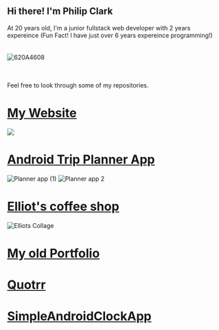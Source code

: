 ## Hi there! I'm Philip Clark
At 20 years old, I'm a junior fullstack web developer with 2 years expereince (Fun Fact! I have just over 6 years expereince programming!)
<br><br><br>
![620A4608](https://user-images.githubusercontent.com/56705400/173844493-32980f1e-b68c-4024-99e3-c227385179e6.jpg)

<br><br>
Feel free to look through some of my repositories.

# [My Website](https://github.com/Philip-Clark/philip-clark.github.io)
![](https://user-images.githubusercontent.com/56705400/177423394-396b8494-31ad-43b8-9f52-cc122c779456.png)

# [Android Trip Planner App](https://github.com/Philip-Clark/trip-planner)
![Planner app (1)](https://user-images.githubusercontent.com/56705400/197614295-a9adaf03-5a9f-48ad-a07e-ac3bcf30d73a.png)
![Planner app 2](https://user-images.githubusercontent.com/56705400/197616118-3063fc60-2164-4c33-b713-3b5348b3052a.png)

# [Elliot's coffee shop](https://github.com/Philip-Clark/Elliots_Coffee_Shop)
![Elliots Collage](https://user-images.githubusercontent.com/56705400/174135920-afd191c6-c6df-42e5-ba55-0c4a041f15fa.png)


# [My old Portfolio](https://github.com/Philip-Clark/old_Porfolio)


# [Quotrr](https://github.com/Philip-Clark/Quotrr)


# [SimpleAndroidClockApp](https://github.com/Philip-Clark/SimpleAndroidClockApp)









<!---
Philip-Clark/Philip-Clark is a ✨ special ✨ repository because its `README.md` (this file) appears on your GitHub profile.
You can click the Preview link to take a look at your changes.
--->
